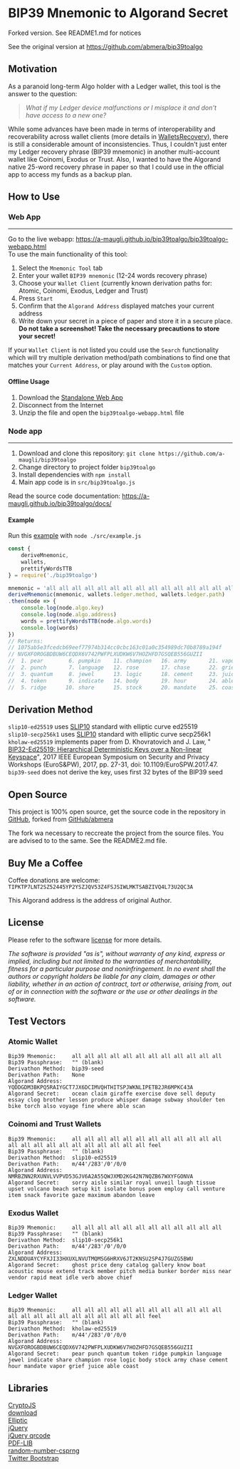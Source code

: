 # BIP39 Mnemonic to Algorand Secret

Forked version. See README1.md for notices

See the original version at <https://github.com/abmera/bip39toalgo>

## Motivation
As a paranoid long-term Algo holder with a Ledger wallet, this tool is the answer to the question: 
> *What if my Ledger device malfunctions or I misplace it and don't have access to a new one?*

While some advances have been made in terms of interoperability and recoverability across wallet clients 
(more details in [WalletsRecovery](https://walletsrecovery.org/)), there is still a considerable amount of 
inconsistencies. Thus, I couldn't just enter my Ledger recovery phrase (BIP39 mnemonic) in another 
multi-account wallet like Coinomi, Exodus or Trust. Also, I wanted to have the Algorand native 25-word 
recovery phrase in paper so that I could use in the official app to access my funds as a backup plan.

## How to Use
### Web App
---
Go to the live webapp: <https://a-maugli.github.io/bip39toalgo/bip39toalgo-webapp.html>  
To use the main functionality of this tool:

1. Select the `Mnemonic Tool` tab
2. Enter your wallet `BIP39 mnemonic` (12-24 words recovery phrase)
3. Choose your `Wallet Client` (currently known derivation paths for: Atomic, Coinomi, Exodus, Ledger and Trust)
4. Press `Start`
5. Confirm that the `Algorand Address` displayed matches your current address
6. Write down your secret in a piece of paper and store it in a secure place. **Do not take a screenshot! Take the necessary precautions to store your secret!**

If your `Wallet Client` is not listed you could use the `Search` functionality which will try multiple derivation method/path combinations to find one that matches your `Current Address`, or play around with the `Custom` option.

#### Offline Usage
1. Download the [Standalone Web App](https://a-maugli.github.io/bip39toalgo/bip39toalgo-webapp.zip)
2. Disconnect from the Internet
3. Unzip the file and open the `bip39toalgo-webapp.html` file

### Node app
---
1. Download and clone this repository: `git clone https://github.com/a-maugli/bip39toalgo`
2. Change directory to project folder `bip39toalgo`
3. Install dependencies with `npm install`
4. Main app code is in `src/bip39toalgo.js`

Read the source code documentation: <https://a-maugli.github.io/bip39toalgo/docs/>

#### Example
Run this [example](src/example.js) with `node ./src/example.js`
```javascript
const {
    deriveMnemonic,
    wallets,
    prettifyWordsTTB
} = require('./bip39toalgo')

mnemonic = 'all all all all all all all all all all all all all all all all all all all all all all all feel'
deriveMnemonic(mnemonic, wallets.ledger.method, wallets.ledger.path)
.then(node => {
    console.log(node.algo.key)
    console.log(node.algo.address)
    words = prettifyWordsTTB(node.algo.words)
    console.log(words)
})
// Returns:
// 1075ab5e3fcedcb69eef77974b314cc0cbc163c01a0c354989dc70b8789a194f
// NVGXFOROGBDBUW6CEQDX6V742PWFPLXUDKW6V7HOZHFD7GSQEB556GUZII
//  1. pear        6. pumpkin    11. champion   16. army       21. vapor      
//  2. punch       7. language   12. rose       17. chase      22. grief      
//  3. quantum     8. jewel      13. logic      18. cement     23. juice      
//  4. token       9. indicate   14. body       19. hour       24. able       
//  5. ridge      10. share      15. stock      20. mandate    25. coast
```


## Derivation Method
`slip10-ed25519` uses [SLIP10](https://github.com/satoshilabs/slips/blob/master/slip-0010.md) standard with elliptic curve ed25519  
`slip10-secp256k1` uses [SLIP10](https://github.com/satoshilabs/slips/blob/master/slip-0010.md) standard with elliptic curve secp256k1  
`kholaw-ed25519` implements paper from D. Khovratovich and J. Law, " [BIP32-Ed25519: Hierarchical Deterministic Keys over a Non-linear Keyspace](https://ieeexplore.ieee.org/abstract/document/7966967)", 2017 IEEE European Symposium on Security and Privacy Workshops (EuroS&PW), 2017, pp. 27-31, doi: 10.1109/EuroSPW.2017.47.  
`bip39-seed` does not derive the key, uses first 32 bytes of the BIP39 seed 

## Open Source
This project is 100% open source, get the source code in the repository in [GitHub](https://github.com/a-maugli/bip39toalgo), forked from [GitHub/abmera](https://github.com/abmera/bip39toalgo)

The fork wa necessary to reccreate the project from the source files. You are advised to to the same. See the README2.md file.

## Buy Me a Coffee
Coffee donations are welcome: `TIPKTP7LNT2SZ52445YP2YSZJQV53Z4FSJSIWLMKTSABZIVQ4L73U2QC3A`

This Algorand address is the address of original Author.

## License
Please refer to the software [license](https://github.com/abmera/bip39toalgo/blob/main/LICENSE) for more details.

*The software is provided "as is", without warranty of any kind, express or implied, including but not limited 
to the warranties of merchantability, fitness for a particular purpose and noninfringement. In no event shall 
the authors or copyright holders be liable for any claim, damages or other liability, whether in an action of 
contract, tort or otherwise, arising from, out of or in connection with the software or the use or other dealings in the software.*

## Test Vectors
### Atomic Wallet
```
Bip39 Mnemonic: 	all all all all all all all all all all all all
Bip39 Passphrase: 	"" (blank)
Derivathon Method: 	bip39-seed
Derivathon Path: 	None
Algorand Address: 	YQDDGDM3BKPQ5RAIYGCT7JX6DCIMVQHTHITSPJWKNLIPETB2JR6MPKC43A
Algorand Secret: 	ocean claim giraffe exercise dove sell deputy essay clog brother lesson produce whisper damage subway shoulder ten bike torch also voyage fine where able scan
```

### Coinomi and Trust Wallets
```
Bip39 Mnemonic: 	all all all all all all all all all all all all all all all all all all all all all all all feel
Bip39 Passphrase: 	"" (blank)
Derivathon Method: 	slip10-ed25519
Derivathon Path: 	m/44'/283'/0'/0/0
Algorand Address: 	NMRBZNN2RXUNVLVVPVD53GJV6A2A55QWJXMD2KG42N7NQZB67WXYFGONVA
Algorand Secret: 	sorry aisle similar royal unveil laugh tissue upset volcano beach setup kit isolate bonus poem employ call venture item snack favorite gaze maximum abandon leave 
```

### Exodus Wallet
```
Bip39 Mnemonic: 	all all all all all all all all all all all all
Bip39 Passphrase: 	"" (blank)
Derivathon Method: 	slip10-secp256k1
Derivathon Path: 	m/44'/283'/0'/0/0
Algorand Address: 	ZXLNDDUAYCYFXJI33HXUXLNVUTMQMSG6HRXV6JT2KNSU2SP4J7GUZG5BWU
Algorand Secret: 	ghost price deny catalog gallery know boat acoustic mouse extend track member pitch media bunker border miss near vendor rapid meat idle verb above chief 
```

### Ledger Wallet
```
Bip39 Mnemonic: 	all all all all all all all all all all all all all all all all all all all all all all all feel
Bip39 Passphrase: 	"" (blank)
Derivathon Method: 	kholaw-ed25519
Derivathon Path: 	m/44'/283'/0'/0/0
Algorand Address: 	NVGXFOROGBDBUW6CEQDX6V742PWFPLXUDKW6V7HOZHFD7GSQEB556GUZII
Algorand Secret: 	pear punch quantum token ridge pumpkin language jewel indicate share champion rose logic body stock army chase cement hour mandate vapor grief juice able coast
```

## Libraries
[CryptoJS](https://github.com/brix/crypto-js)  
[download](http://danml.com/download.html)  
[Elliptic](https://github.com/indutny/elliptic)  
[jQuery](https://jquery.com/)  
[jQuery qrcode](https://www.jqueryscript.net/other/Canvas-Table-QR-Code-Generator.html)  
[PDF-LIB](https://pdf-lib.js.org/)  
[random-number-csprng](https://github.com/joepie91/node-random-number-csprng)  
[Twitter Bootstrap](https://getbootstrap.com/)  
